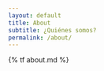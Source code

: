 ```yaml
---
layout: default
title: About
subtitle: ¿Quiénes somos?
permalink: /about/
---
```


{% tf about.md %}